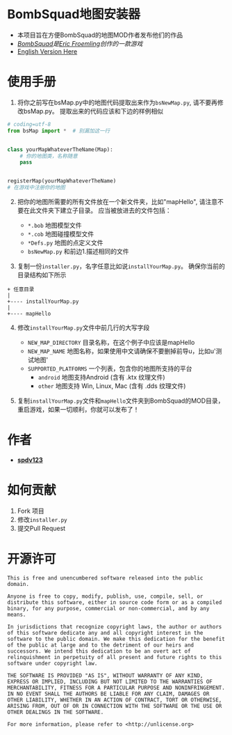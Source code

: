 # BombSquad地图安装器

* 本项目旨在方便BombSquad的地图MOD作者发布他们的作品
* _[BombSquad](http://www.froemling.net/apps/bombsquad)是[Eric Froemling](http://www.froemling.net/about)创作的一款游戏_
* [English Version Here](README.md)

# 使用手册

1. 将你之前写在bsMap.py中的地图代码提取出来作为```bsNewMap.py```, 请不要再修改bsMap.py。
提取出来的代码应该和下边的样例相似
```python
# coding=utf-8
from bsMap import *  # 别漏加这一行


class yourMapWhateverTheName(Map):
    # 你的地图类，名称随意
    pass


registerMap(yourMapWhateverTheName)
# 在游戏中注册你的地图
```

2. 把你的地图所需要的所有文件放在一个新文件夹，比如"mapHello", 请注意不要在此文件夹下建立子目录。 
应当被放进去的文件包括：
    * ```*.bob``` 地图模型文件
    * ```*.cob``` 地图碰撞模型文件
    * ```*Defs.py``` 地图的点定义文件 
    * ```bsNewMap.py``` 和前边1.描述相同的文件

3. 复制一份```installer.py```，名字任意比如说```installYourMap.py```。
确保你当前的目录结构如下所示
```
+ 任意目录
|
+---- installYourMap.py
|
+---- mapHello
```

4. 修改```installYourMap.py```文件中前几行的大写字段
    * ```NEW_MAP_DIRECTORY``` 目录名称，在这个例子中应该是mapHello
    * ```NEW_MAP_NAME``` 地图名称，如果使用中文请确保不要删掉前导u，比如u'测试地图'
    * ```SUPPORTED_PLATFORMS``` 一个列表，包含你的地图所支持的平台
        * ```android``` 地图支持Android (含有 .ktx 纹理文件)
        * ```other``` 地图支持 Win, Linux, Mac (含有 .dds 纹理文件)

5. 复制```installYourMap.py```文件和```mapHello```文件夹到BombSquad的MOD目录，
重启游戏，如果一切顺利，你就可以发布了！

# 作者

* __[spdv123](https://github.com/spdv123)__

# 如何贡献

1. Fork 项目
2. 修改```installer.py```
3. 提交Pull Request

# 开源许可

```
This is free and unencumbered software released into the public domain.

Anyone is free to copy, modify, publish, use, compile, sell, or
distribute this software, either in source code form or as a compiled
binary, for any purpose, commercial or non-commercial, and by any
means.

In jurisdictions that recognize copyright laws, the author or authors
of this software dedicate any and all copyright interest in the
software to the public domain. We make this dedication for the benefit
of the public at large and to the detriment of our heirs and
successors. We intend this dedication to be an overt act of
relinquishment in perpetuity of all present and future rights to this
software under copyright law.

THE SOFTWARE IS PROVIDED "AS IS", WITHOUT WARRANTY OF ANY KIND,
EXPRESS OR IMPLIED, INCLUDING BUT NOT LIMITED TO THE WARRANTIES OF
MERCHANTABILITY, FITNESS FOR A PARTICULAR PURPOSE AND NONINFRINGEMENT.
IN NO EVENT SHALL THE AUTHORS BE LIABLE FOR ANY CLAIM, DAMAGES OR
OTHER LIABILITY, WHETHER IN AN ACTION OF CONTRACT, TORT OR OTHERWISE,
ARISING FROM, OUT OF OR IN CONNECTION WITH THE SOFTWARE OR THE USE OR
OTHER DEALINGS IN THE SOFTWARE.

For more information, please refer to <http://unlicense.org>
```